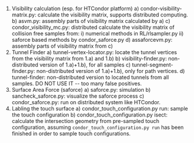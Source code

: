 1. Visibility calculation (esp. for HTCondor platform)
        a) condor-visibility-matrix.py: calculate the visibility matrix,
           supports distributed computing.
        b) asvm.py: assembly parts of visibility matrix calculated
           by a)
        c) condor_visibility_mc.py: distributed calculate the visibility
           matrix of collision free samples from:
                i)  numerical methods in RL/rlsampler.py
                ii) saforce based methods by condor_saforce.py
        d) assaforcevm.py: assembly parts of visibility matrix from c)
2. Tunnel Finder
        a) tunnel-vertex-locator.py: locate the tunnel vertices from the 
           visibility matrix from 1.a) and 1.b)
        b) visibility-finder.py: non-distributed version of 1.a)+1.b),
           for all samples
        c) tunnel-segment-finder.py: non-distributed version of 1.a)+1.b),
           only for path vertices.
        d) tunnel-finder: non-distributed version to located tunnels
           from all samples. DO NOT USE IT -- too many false positives.
3. Surface Area Force (saforce)
        a) saforce.py: simulation
        b) sancheck_saforce.py: visualize the saforce process
        c) condor_saforce.py: run on distributed system like HTCondor.
4. Labling the touch surface
	a) condor_touch_configuration.py run: sample the touch configuration
	b) condor_touch_configuration.py isect: calculate the intersection
	   geometry from pre-sampled touch configuration, assuming
	   `condor_touch_configuration.py run` has been finished in order to
	   sample touch configurations.
